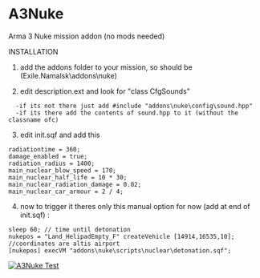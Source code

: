 # A3Nuke
Arma 3 Nuke mission addon (no mods needed)

INSTALLATION

1. add the addons folder to your mission, so should be (Exile.Namalsk\addons\nuke)

2. edit description.ext and look for "class CfgSounds" 
```
  -if its not there just add #include "addons\nuke\config\sound.hpp"
  -if its there add the contents of sound.hpp to it (without the classname ofc)
```


3. edit init.sqf and add this
```
radiationtime = 360;
damage_enabled = true;
radiation_radius = 1400;
main_nuclear_blow_speed = 170;
main_nuclear_half_life = 10 * 30;
main_nuclear_radiation_damage = 0.02;
main_nuclear_car_armour = 2 / 4;
```

4. now to trigger it theres only this manual option for now (add at end of init.sqf) :
```
sleep 60; // time until detonation
nukepos = "Land_HelipadEmpty_F" createVehicle [14914,16535,10]; //coordinates are altis airport
[nukepos] execVM "addons\nuke\scripts\nuclear\detonation.sqf";
```


[![A3Nuke Test](https://img.youtube.com/vi/eZEn2WTFvhw/0.jpg)](https://www.youtube.com/watch?v=eZEn2WTFvhw)
